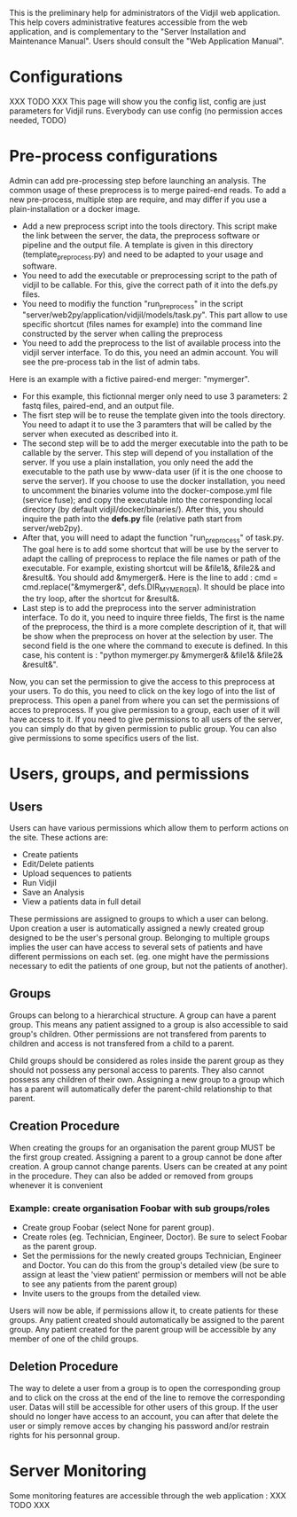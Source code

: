 <link rel="stylesheet" type="text/css" href="org-mode.css" />

This is the preliminary help for administrators of the Vidjil web application.
This help covers administrative features accessible from the web application,
and is complementary to the "Server Installation and Maintenance Manual".
Users should consult the "Web Application Manual".

# Configurations

XXX TODO XXX
This page will show you the config list, config are just parameters for Vidjil runs. Everybody can use config (no permission acces needed, TODO)

# Pre-process configurations

Admin can add pre-processing step before launching an analysis.
The common usage of these preprocess is to merge paired-end reads.
To add a new pre-process, multiple step are require, and may differ
if you use a plain-installation or a docker image.

  - Add a new preprocess script into the tools directory.
    This script make the link between the server, the data, the preprocess
    software or pipeline and the output file. A template is given in this
    directory (template<sub>preprocess</sub>.py) and need to be adapted to your
    usage and software.
  - You need to add the executable or preprocessing script to the path
    of vidjil to be callable. For this, give the correct path of it into the defs.py files.
  - You need to modifiy the function "run<sub>preprocess</sub>" in the
    script "server/web2py/application/vidjil/models/task.py". This part allow
    to use specific shortcut (files names for example) into the command line
    constructed by the server when calling the preprocess
  - You need to add the preprocess to the list of available process into the
    vidjil server interface. To do this, you need an admin account. You will
    see the pre-process tab in the list of admin tabs.

Here is an example with a fictive paired-end merger: "mymerger".

  - For this example, this fictionnal merger only need to use 3 parameters: 2 fastq files,
    paired-end, and an output file.
  - The fisrt step will be to reuse the template given into the tools directory.
    You need to adapt it to use the 3 paramters that will be called by the server
    when executed as described into it.
  - The second step will be to add the merger executable into the path to be callable
    by the server. This step will depend of you installation of the server. If you use
    a plain installation, you only need the add the executable to the path use by
    www-data user (if it is the one choose to serve the server). If you choose to use
    the docker installation, you need to uncomment the binaries volume into the
    docker-compose.yml file (service fuse); and copy the executable into the
    corresponding local directory (by default vidjil/docker/binaries/). After this, you should
    inquire the path into the **defs.py** file (relative path start from server/web2py).
  - After that, you will need to adapt the function "run<sub>preprocess</sub>" of task.py.
    The goal here is to add some shortcut that will be use by the server to adapt the
    calling of preprocess to replace the file names or path of the executable. For
    example, existing shortcut will be \&file1&, \&file2& and \&result&. You should add \&mymerger&.
    Here is the line to add : cmd = cmd.replace("\&mymerger&", defs.DIR<sub>MYMERGER</sub>).
    It should be place into the try loop, after the shortcut for \&result&.
  - Last step is to add the preprocess into the server administration interface. To do
    it, you need to inquire three fields, The first is the name of the preprocess,
    the third is a more complete description of it, that will be show when the preprocess
    on hover at the selection by user. The second field is the one where the command to
    execute is defined. In this case, his content is : "python mymerger.py \&mymerger& \&file1& \&file2& \&result&".

Now, you can set the permission to give the access to this preprocess at your users.
To do this, you need to click on the key logo of into the list of preprocess.
This open a panel from where you can set the permissions of acces to preprocess.
If you give permission to a group, each user of it will have access to it.
If you need to give permissions to all users of the server, you can simply
do that by given permission to public group.
You can also give permissions to some specifics users of the list.

# Users, groups, and permissions

## Users

Users can have various permissions which allow them to perform actions on
the site.
These actions are:

  - Create patients
  - Edit/Delete patients
  - Upload sequences to patients
  - Run Vidjil
  - Save an Analysis
  - View a patients data in full detail

These permissions are assigned to groups to which a user can belong. Upon
creation a user is automatically assigned a newly created group designed
to be the user's personal group.
Belonging to multiple groups implies the user can have access to several
sets of patients and have different permissions on each set. (eg. one might
have the permissions necessary to edit the patients of one group, but not
the patients of another).

## Groups

Groups can belong to a hierarchical structure. A group can have a parent
group. This means any patient assigned to a group is also accessible to
said group's children. Other permissions are not transfered from parents to
children and access is not transfered from a child to a parent.

Child groups should be considered as roles inside the parent group as they
should not possess any personal access to parents.
They also cannot possess any children of their own. Assigning a new group
to a group which has a parent will automatically defer the parent-child
relationship to that parent.

## Creation Procedure

When creating the groups for an organisation the parent group MUST be the
first group created. Assigning a parent to a group cannot be done after
creation. A group cannot change parents.
Users can be created at any point in the procedure. They can also be added
or removed from groups whenever it is convenient

### Example: create organisation Foobar with sub groups/roles

  - Create group Foobar (select None for parent group).
  - Create roles (eg. Technician, Engineer, Doctor). Be sure to select
    Foobar as the parent group.
  - Set the permissions for the newly created groups Technician, Engineer
    and Doctor. You can do this from the group's detailed view (be sure to
    assign at least the 'view patient' permission or members will not be able
    to see any patients from the parent group)
  - Invite users to the groups from the detailed view.

Users will now be able, if permissions allow it, to create patients for
these groups. Any patient created should automatically be assigned to the
parent group. Any patient created for the parent group will be
accessible by any member of one of the child groups.

## Deletion Procedure

The way to delete a user from a group is to open the corresponding group and to click on the cross at the end of the line to remove the corresponding user.
Datas will still be accessible for other users of this group.
If the user should no longer have access to an account, you can after that delete the user or simply remove acces by changing his password and/or restrain rights for his personnal group.

# Server Monitoring

Some monitoring features are accessible through the web application :
XXX TODO XXX
